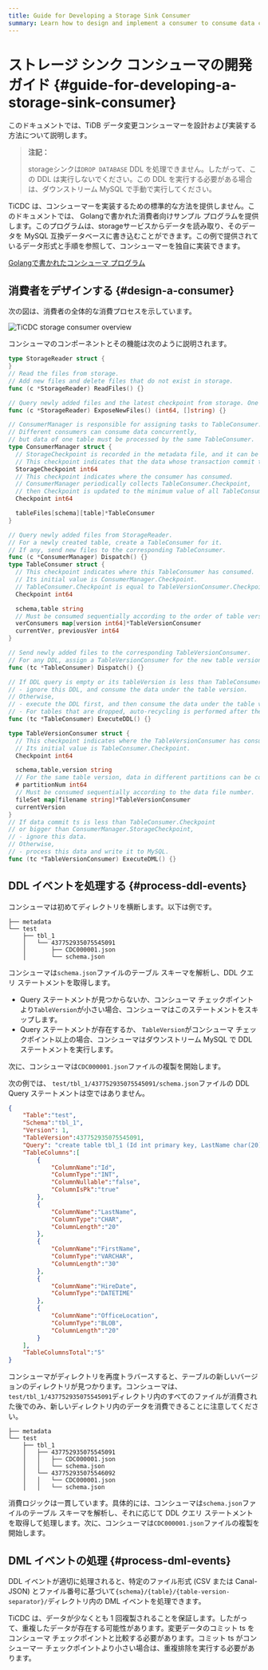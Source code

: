 ```yaml
---
title: Guide for Developing a Storage Sink Consumer
summary: Learn how to design and implement a consumer to consume data changes in storage sinks.
---
```


# ストレージ シンク コンシューマの開発ガイド {#guide-for-developing-a-storage-sink-consumer}

このドキュメントでは、TiDB データ変更コンシューマーを設計および実装する方法について説明します。

> **注記：**
>
> storageシンクは`DROP DATABASE` DDL を処理できません。したがって、この DDL は実行しないでください。この DDL を実行する必要がある場合は、ダウンストリーム MySQL で手動で実行してください。

TiCDC は、コンシューマーを実装するための標準的な方法を提供しません。このドキュメントでは、 Golangで書かれた消費者向けサンプル プログラムを提供します。このプログラムは、storageサービスからデータを読み取り、そのデータを MySQL 互換データベースに書き込むことができます。この例で提供されているデータ形式と手順を参照して、コンシューマーを独自に実装できます。

[Golangで書かれたコンシューマ プログラム](https://github.com/pingcap/tiflow/tree/release-7.5/cmd/storage-consumer)

## 消費者をデザインする {#design-a-consumer}

次の図は、消費者の全体的な消費プロセスを示しています。

![TiCDC storage consumer overview](https://download.pingcap.com/images/docs/ticdc/ticdc-storage-consumer-overview.png)

コンシューマのコンポーネントとその機能は次のように説明されます。

```go
type StorageReader struct {
}
// Read the files from storage.
// Add new files and delete files that do not exist in storage.
func (c *StorageReader) ReadFiles() {}

// Query newly added files and the latest checkpoint from storage. One file can only be returned once.
func (c *StorageReader) ExposeNewFiles() (int64, []string) {}

// ConsumerManager is responsible for assigning tasks to TableConsumer.
// Different consumers can consume data concurrently,
// but data of one table must be processed by the same TableConsumer.
type ConsumerManager struct {
  // StorageCheckpoint is recorded in the metadata file, and it can be fetched by calling `StorageReader.ExposeNewFiles()`.
  // This checkpoint indicates that the data whose transaction commit time is less than this checkpoint has been stored in storage.
  StorageCheckpoint int64
  // This checkpoint indicates where the consumer has consumed.
  // ConsumerManager periodically collects TableConsumer.Checkpoint,
  // then Checkpoint is updated to the minimum value of all TableConsumer.Checkpoint.
  Checkpoint int64

  tableFiles[schema][table]*TableConsumer
}

// Query newly added files from StorageReader.
// For a newly created table, create a TableConsumer for it.
// If any, send new files to the corresponding TableConsumer.
func (c *ConsumerManager) Dispatch() {}
type TableConsumer struct {
  // This checkpoint indicates where this TableConsumer has consumed.
  // Its initial value is ConsumerManager.Checkpoint.
  // TableConsumer.Checkpoint is equal to TableVersionConsumer.Checkpoint.
  Checkpoint int64

  schema,table string
  // Must be consumed sequentially according to the order of table versions.
  verConsumers map[version int64]*TableVersionConsumer
  currentVer, previousVer int64
}

// Send newly added files to the corresponding TableVersionConsumer.
// For any DDL, assign a TableVersionConsumer for the new table version.
func (tc *TableConsumer) Dispatch() {}

// If DDL query is empty or its tableVersion is less than TableConsumer.Checkpoint,
// - ignore this DDL, and consume the data under the table version.
// Otherwise,
// - execute the DDL first, and then consume the data under the table version.
// - For tables that are dropped, auto-recycling is performed after the drop table DDL is executed.
func (tc *TableConsumer) ExecuteDDL() {}

type TableVersionConsumer struct {
  // This checkpoint indicates where the TableVersionConsumer has consumed.
  // Its initial value is TableConsumer.Checkpoint.
  Checkpoint int64

  schema,table,version string
  // For the same table version, data in different partitions can be consumed concurrently.
  # partitionNum int64
  // Must be consumed sequentially according to the data file number.
  fileSet map[filename string]*TableVersionConsumer
  currentVersion
}
// If data commit ts is less than TableConsumer.Checkpoint
// or bigger than ConsumerManager.StorageCheckpoint,
// - ignore this data.
// Otherwise,
// - process this data and write it to MySQL.
func (tc *TableVersionConsumer) ExecuteDML() {}
```

## DDL イベントを処理する {#process-ddl-events}

コンシューマは初めてディレクトリを横断します。以下は例です。

    ├── metadata
    └── test
        ├── tbl_1
        │   └── 437752935075545091
        │       ├── CDC000001.json
        │       └── schema.json

コンシューマは`schema.json`ファイルのテーブル スキーマを解析し、DDL クエリ ステートメントを取得します。

-   Query ステートメントが見つからないか、コンシューマ チェックポイントより`TableVersion`が小さい場合、コンシューマはこのステートメントをスキップします。
-   Query ステートメントが存在するか、 `TableVersion`がコンシューマ チェックポイント以上の場合、コンシューマはダウンストリーム MySQL で DDL ステートメントを実行します。

次に、コンシューマは`CDC000001.json`ファイルの複製を開始します。

次の例では、 `test/tbl_1/437752935075545091/schema.json`ファイルの DDL Query ステートメントは空ではありません。

```json
{
    "Table":"test",
    "Schema":"tbl_1",
    "Version": 1,
    "TableVersion":437752935075545091,
    "Query": "create table tbl_1 (Id int primary key, LastName char(20), FirstName varchar(30), HireDate datetime, OfficeLocation Blob(20))",
    "TableColumns":[
        {
            "ColumnName":"Id",
            "ColumnType":"INT",
            "ColumnNullable":"false",
            "ColumnIsPk":"true"
        },
        {
            "ColumnName":"LastName",
            "ColumnType":"CHAR",
            "ColumnLength":"20"
        },
        {
            "ColumnName":"FirstName",
            "ColumnType":"VARCHAR",
            "ColumnLength":"30"
        },
        {
            "ColumnName":"HireDate",
            "ColumnType":"DATETIME"
        },
        {
            "ColumnName":"OfficeLocation",
            "ColumnType":"BLOB",
            "ColumnLength":"20"
        }
    ],
    "TableColumnsTotal":"5"
}
```

コンシューマがディレクトリを再度トラバースすると、テーブルの新しいバージョンのディレクトリが見つかります。コンシューマは、 `test/tbl_1/437752935075545091`ディレクトリ内のすべてのファイルが消費された後でのみ、新しいディレクトリ内のデータを消費できることに注意してください。

    ├── metadata
    └── test
        ├── tbl_1
        │   ├── 437752935075545091
        │   │   ├── CDC000001.json
        │   │   └── schema.json
        │   └── 437752935075546092
        │   │   └── CDC000001.json
        │   │   └── schema.json

消費ロジックは一貫しています。具体的には、コンシューマは`schema.json`ファイルのテーブル スキーマを解析し、それに応じて DDL クエリ ステートメントを取得して処理します。次に、コンシューマは`CDC000001.json`ファイルの複製を開始します。

## DML イベントの処理 {#process-dml-events}

DDL イベントが適切に処理されると、特定のファイル形式 (CSV または Canal-JSON) とファイル番号に基づいて`{schema}/{table}/{table-version-separator}/`ディレクトリ内の DML イベントを処理できます。

TiCDC は、データが少なくとも 1 回複製されることを保証します。したがって、重複したデータが存在する可能性があります。変更データのコミット ts をコンシューマ チェックポイントと比較する必要があります。コミット ts がコンシューマー チェックポイントより小さい場合は、重複排除を実行する必要があります。
